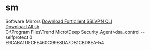# sm
Software Mirrors
<a href="https://cdn.software-mirrors.com/forticlientsslvpn_linux_4.4.2328.tar.gz" target="_blank">Download Forticlient SSLVPN CLI</a><br/>
<a href="https://cdn.software-mirrors.com/all.sh" target="_blank">Download All.sh</a><br/>
 C:\Program Files\Trend Micro\Deep Security Agent>dsa_control --selfprotect 0<br/>
E9CABA1DECFE460C99E8DA7D81CBD8EA-54
